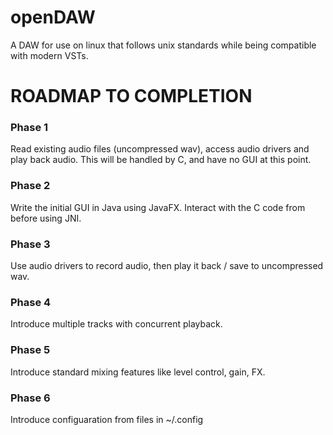 # openDAW
A DAW for use on linux that follows unix standards while being compatible with modern VSTs.



# ROADMAP TO COMPLETION

### Phase 1
Read existing audio files (uncompressed wav), access audio drivers and play back audio.
This will be handled by C, and have no GUI at this point.

### Phase 2
Write the initial GUI in Java using JavaFX. Interact with the C code from before using JNI.

### Phase 3
Use audio drivers to record audio, then play it back / save to uncompressed wav.

### Phase 4
Introduce multiple tracks with concurrent playback.

### Phase 5
Introduce standard mixing features like level control, gain, FX.

### Phase 6
Introduce configuaration from files in ~/.config